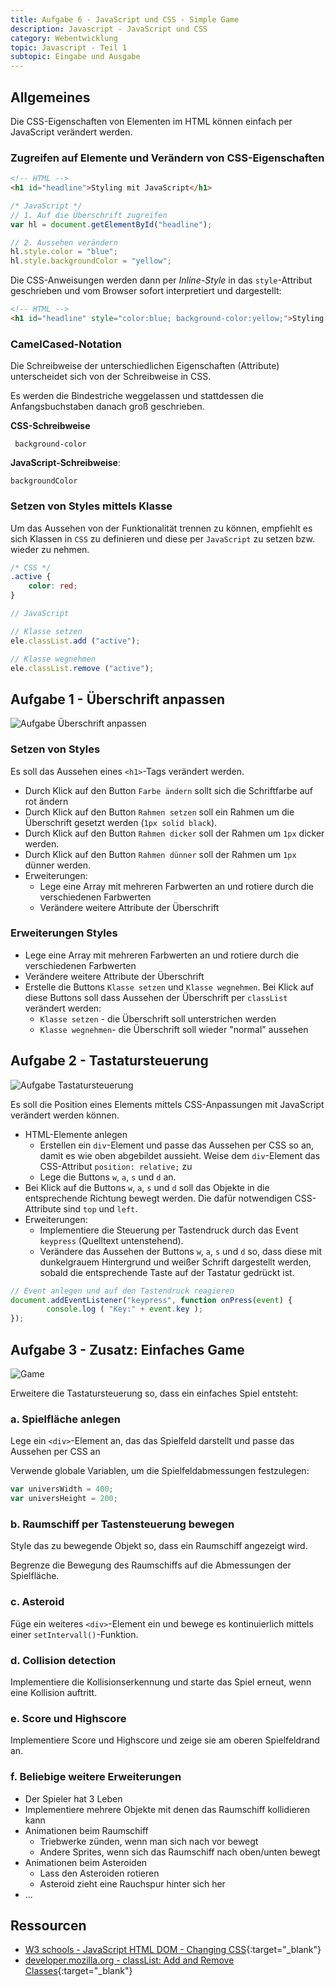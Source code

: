 ```yaml
---
title: Aufgabe 6 - JavaScript und CSS - Simple Game
description: Javascript - JavaScript und CSS
category: Webentwicklung
topic: Javascript - Teil 1
subtopic: Eingabe und Ausgabe
---
```


## Allgemeines

Die CSS-Eigenschaften von Elementen im HTML können einfach per JavaScript verändert werden.

### Zugreifen auf Elemente und Verändern von CSS-Eigenschaften
```html
<!-- HTML -->
<h1 id="headline">Styling mit JavaScript</h1>
```
```javascript
/* JavaScript */
// 1. Auf die Überschrift zugreifen
var hl = document.getElementById("headline");

// 2. Aussehen verändern
hl.style.color = "blue";
hl.style.backgroundColor = "yellow";
```

Die CSS-Anweisungen werden dann per _Inline-Style_ in das `style`-Attribut geschrieben und vom Browser sofort interpretiert und dargestellt:

```html
<!-- HTML -->
<h1 id="headline" style="color:blue; background-color:yellow;">Styling mit JavaScript</h1>
```

### CamelCased-Notation

Die Schreibweise der unterschiedlichen Eigenschaften (Attribute) unterscheidet sich von der Schreibweise in CSS.

Es werden die Bindestriche weggelassen und stattdessen die Anfangsbuchstaben danach groß geschrieben.

**CSS-Schreibweise**

```
 background-color
```

**JavaScript-Schreibweise**:
```
backgroundColor
```
### Setzen von Styles mittels Klasse
Um das Aussehen von der Funktionalität trennen zu können, empfiehlt es sich Klassen in `CSS` zu definieren und diese per `JavaScript` zu setzen bzw. wieder zu nehmen.

```css
/* CSS */
.active {
	color: red;
}
```

```JavaScript
// JavaScript

// Klasse setzen
ele.classList.add ("active");

// Klasse wegnehmen
ele.classList.remove ("active");
```

## Aufgabe 1 - Überschrift anpassen
![Aufgabe Überschrift anpassen](./img/js_css_headline.png)

### Setzen von Styles
Es soll das Aussehen eines `<h1>`-Tags verändert werden.

- Durch Klick auf den Button `Farbe ändern` sollt sich die Schriftfarbe auf rot ändern
- Durch Klick auf den Button `Rahmen setzen` soll ein Rahmen um die Überschrift gesetzt werden (`1px solid black`).
- Durch Klick auf den Button `Rahmen dicker` soll der Rahmen um `1px` dicker werden.
- Durch Klick auf den Button `Rahmen dünner` soll der Rahmen um `1px` dünner werden.
- Erweiterungen:
	- Lege eine Array mit mehreren Farbwerten an und rotiere durch die verschiedenen Farbwerten
	- Verändere weitere Attribute der Überschrift

### Erweiterungen Styles
- Lege eine Array mit mehreren Farbwerten an und rotiere durch die verschiedenen Farbwerten
- Verändere weitere Attribute der Überschrift
- Erstelle die Buttons `Klasse setzen` und `Klasse wegnehmen`. Bei Klick auf diese Buttons soll dass Aussehen der Überschrift per `classList` verändert werden:
	- `Klasse setzen` - die Überschrift soll unterstrichen werden
	- `Klasse wegnehmen`- die Überschrift soll wieder "normal" aussehen

## Aufgabe 2 - Tastatursteuerung
![Aufgabe Tastatursteuerung](./img/js_css_keyboard.png)

Es soll die Position eines Elements mittels CSS-Anpassungen mit JavaScript verändert werden können.

- HTML-Elemente anlegen
	- Erstellen ein `div`-Element und passe das Aussehen per CSS so an, damit es wie oben abgebildet aussieht. Weise dem `div`-Element das CSS-Attribut `position: relative;` zu
	- Lege die Buttons `w`, `a`, `s` und `d` an.
- Bei Klick auf die Buttons `w`, `a`, `s` und `d` soll das Objekte in die entsprechende Richtung bewegt werden. Die dafür notwendigen CSS-Attribute sind `top` und `left`.
- Erweiterungen:
	- Implementiere die Steuerung per Tastendruck durch das Event `keypress` (Quelltext untenstehend).
	- Verändere das Aussehen der Buttons `w`, `a`, `s` und `d` so, dass diese mit dunkelgrauem Hintergrund und weißer Schrift dargestellt werden, sobald die entsprechende Taste auf der Tastatur gedrückt ist.

```javascript
// Event anlegen und auf den Tastendruck reagieren
document.addEventListener("keypress", function onPress(event) {
		console.log ( "Key:" + event.key );
});
```

## Aufgabe 3 - Zusatz: Einfaches Game
![Game](img/js_css_lostgame.png)

Erweitere die Tastatursteuerung so, dass ein einfaches Spiel entsteht:
### a. Spielfläche anlegen
Lege ein `<div>`-Element an, das das Spielfeld darstellt und passe das Aussehen per CSS an

Verwende globale Variablen, um die Spielfeldabmessungen festzulegen:
```javascript
var universWidth = 400;
var universHeight = 200;
```

### b. Raumschiff per Tastensteuerung bewegen
Style das zu bewegende Objekt so, dass ein Raumschiff angezeigt wird.

Begrenze die Bewegung des Raumschiffs auf die Abmessungen der Spielfläche.

### c. Asteroid
Füge ein weiteres `<div>`-Element ein und bewege es kontinuierlich mittels einer `setIntervall()`-Funktion.

### d. Collision detection
Implementiere die Kollisionserkennung und starte das Spiel erneut, wenn eine Kollision auftritt.

### e. Score und Highscore
Implementiere Score und Highscore und zeige sie am oberen Spielfeldrand an.

### f. Beliebige weitere Erweiterungen
- Der Spieler hat 3 Leben
- Implementiere mehrere Objekte mit denen das Raumschiff kollidieren kann
- Animationen beim Raumschiff
  - Triebwerke zünden, wenn man sich nach vor bewegt
  - Andere Sprites, wenn sich das Raumschiff nach oben/unten bewegt
- Animationen beim Asteroiden
  - Lass den Asteroiden rotieren
  - Asteroid zieht eine Rauchspur hinter sich her
- ...


## Ressourcen
* [W3 schools - JavaScript HTML DOM - Changing CSS](https://www.w3schools.com/js/js_htmldom_css.asp){:target="_blank"}
* [developer.mozilla.org - classList: Add and Remove Classes](https://developer.mozilla.org/de/docs/Web/API/Element/classList){:target="_blank"}